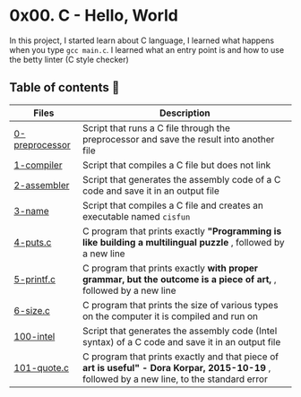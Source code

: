 # 0x00. C - Hello, World

In this project, I started learn about C language, I learned what happens when you type `gcc main.c`. I learned what an entry point is and how to use the betty linter (C style checker)


## Table of contents :book:
Files | Description
----- | -----------
[0-preprocessor](./0-preprocessor) | Script that runs a C file through the preprocessor and save the result into another file
[1-compiler](./1-compiler) | Script that compiles a C file but does not link
[2-assembler](./2-assembler) | Script that generates the assembly code of a C code and save it in an output file
[3-name](./3-name) | Script that compiles a C file and creates an executable named `cisfun`
[4-puts.c](./4-puts.c) | C program that prints exactly **"Programming is like building a multilingual puzzle** , followed by a new line
[5-printf.c](./5-printf.c) | C program that prints exactly **with proper grammar, but the outcome is a piece of art,** , followed by a new line
[6-size.c](./6-size.c) | C program that prints the size of various types on the computer it is compiled and run on
[100-intel](./100-intel) | Script that generates the assembly code (Intel syntax) of a C code and save it in an output file
[101-quote.c](./101-quote.c) | C program that prints exactly and that piece of **art is useful" - Dora Korpar, 2015-10-19** , followed by a new line, to the standard error

